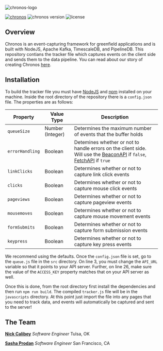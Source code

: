 ![chronos-logo](https://i.imgur.com/yWR0afJ.png)

[![chronos](https://img.shields.io/badge/chronos-%F0%9F%95%B0-blue.svg)](https://chronos-project.github.io)
![chronos version](https://img.shields.io/badge/version-0.9.0--beta-orange.svg)
![license](https://img.shields.io/badge/license-MIT-green.svg)
## Overview
Chronos is an event-capturing framework for greenfield applications and is built with NodeJS, Apache Kafka, TimescaleDB, and PipelineDB. This repository contians the tracker file which captures events on the client side and sends them to the data pipeline. You can read about our story of creating Chronos [here](https://chronos-project.github.io/casestudy.html).

## Installation
To build the tracker file you must have [NodeJS](https://nodejs.org/en/) and [npm](https://www.npmjs.com/) installed on your machine. Inside the root directory of the repository there is a `config.json` file. The properties are as follows:

Property | Value Type | Description
--- | --- | ---
`queueSize` | Number (Integer) | Determines the maximum number of events that the buffer holds
`errorHandling` | Boolean | Detemines whether or not to handle errors on the client side. Will use the [BeaconAPI](https://developer.mozilla.org/en-US/docs/Web/API/Beacon_API) if `false`, [FetchAPI](https://developer.mozilla.org/en-US/docs/Web/API/Fetch_API) if `true`
`linkClicks` | Boolean | Determines whether or not to capture link click events
`clicks` | Boolean | Determines whether or not to capture mouse click events
`pageviews` | Boolean | Determines whether or not to capture pageview events
`mousemoves` | Boolean | Determines whether or not to capture mouse movement events
`formSubmits` | Boolean | Determines whether or not to capture form submission events
`keypress` | Boolean | Determines whether or not to capture key press events

We recommend using the defaults. Once the `config.json` file is set, go to the `queue.js` file in the `src` directory. On line 3, you must change the `API_URL` variable so that it points to your API server. Further, on line 26, make sure the value of the `ACCESS_KEY` property matches that on your API server as well.

Once this is done, from the root directory first install the dependencies and then run `npm run build`. The compiled `tracker.js` file will be in the `javascripts` directory. At this point just import the file into any pages that you need to track data, and events will automatically be captured and sent to the server!

## The Team
[**Nick Calibey**](https://ncalibey.github.io/) _Software Engineer_ Tulsa, OK

[**Sasha Prodan**](https://sashaprodan.github.io/) _Software Engineer_ San Francisco, CA
